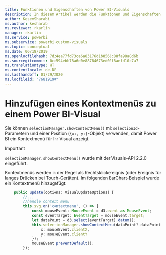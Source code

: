 ```yaml
---
title: Funktionen und Eigenschaften von Power BI-Visuals
description: In diesem Artikel werden die Funktionen und Eigenschaften von Power BI-Visuals beschrieben.
author: KesemSharabi
ms.author: kesharab
ms.reviewer: rkarlin
manager: rkarlin
ms.service: powerbi
ms.subservice: powerbi-custom-visuals
ms.topic: conceptual
ms.date: 06/18/2019
ms.openlocfilehash: 7d24ea77fd73ca6a83176d1b8560c88fa98a8d6b
ms.sourcegitcommit: 0cc594ebb78a6d0e88784673ed09f8aefd10c7a7
ms.translationtype: HT
ms.contentlocale: de-DE
ms.lasthandoff: 01/29/2020
ms.locfileid: "76819190"
---
```

# <a name="add-context-menu-to-power-bi-visual"></a>Hinzufügen eines Kontextmenüs zu einem Power BI-Visual

Sie können `selectionManager.showContextMenu()` mit `selectionId`-Parametern und einer Position (`{x:, y:}`-Objekt) verwenden, damit Power BI ein Kontextmenü für Ihr Visual anzeigt.

> [!IMPORTANT]
> `selectionManager.showContextMenu()` wurde mit der Visuals-API 2.2.0 eingeführt.

Kontextmenüs werden in der Regel als Rechtsklickereignis (oder Ereignis für langes Drücken bei Touch-Geräten). Im folgenden BarChart-Beispiel wurde ein Kontextmenü hinzugefügt:

```typescript
    public update(options: VisualUpdateOptions) {
        //...
        //handle context menu
        this.svg.on('contextmenu', () => {
            const mouseEvent: MouseEvent = d3.event as MouseEvent;
            const eventTarget: EventTarget = mouseEvent.target;
            let dataPoint = d3.select(eventTarget).datum();
            this.selectionManager.showContextMenu(dataPoint? dataPoint.selectionId : {}, {
                x: mouseEvent.clientX,
                y: mouseEvent.clientY
            });
            mouseEvent.preventDefault();
        });
```
